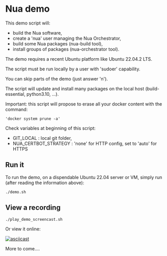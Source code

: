 # Nua demo

This demo script will:

- build the Nua software,
- create a 'nua' user managing the Nua Orchestrator,
- build some Nua packages (nua-build tool),
- install groups of packages (nua-orchestrator tool).

The demo requires a recent Ubuntu platform like Ubuntu 22.04.2 LTS.

The script must be run locally by a user with 'sudoer' capability.

You can skip parts of the demo (just answer 'n').

The script will update and install many packages on the local host
(build-essential, python3.10, ...).

Important: this script will propose to erase all your docker content
with the command:

    'docker system prune -a'

Check variables at beginning of this script:

   - GIT_LOCAL : local git folder,
   - NUA_CERTBOT_STRATEGY : 'none' for HTTP config, set to 'auto' for HTTPS

## Run it

To run the demo, on a dispendable Ubuntu 22.04 server or VM, simply run (after reading the information above):

```shell
./demo.sh
```

## View a recording

```shell
./play_demo_screencast.sh
```

Or view it online:

[![asciicast](https://asciinema.org/a/572550.svg)](https://asciinema.org/a/572550)

More to come....
